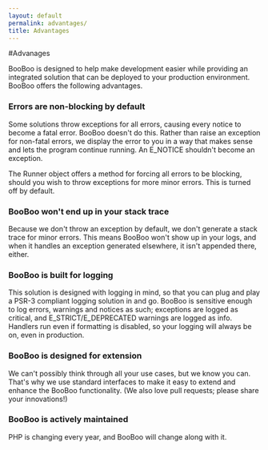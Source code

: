 ```yaml
---
layout: default
permalink: advantages/
title: Advantages
---
```


#Advanages

BooBoo is designed to help make development easier while providing an integrated solution that can be deployed to
your production environment. BooBoo offers the following advantages.

### Errors are non-blocking by default

Some solutions throw exceptions for all errors, causing every notice to become a fatal error. BooBoo doesn't do this.
Rather than raise an exception for non-fatal errors, we display the error to you in a way that makes sense and lets the
program continue running. An E_NOTICE shouldn't become an exception.

The Runner object offers a method for forcing all errors to be blocking, should you wish to throw exceptions for more minor errors. This is turned off by default.

### BooBoo won't end up in your stack trace

Because we don't throw an exception by default, we don't generate a stack trace for minor errors. This means BooBoo won't show up in your logs, and when it handles an exception generated elsewhere, it isn't appended there, either.

### BooBoo is built for logging

This solution is designed with logging in mind, so that you can plug and play a PSR-3 compliant logging solution in and
go. BooBoo is sensitive enough to log errors, warnings and notices as such; exceptions are logged as critical, and
E_STRICT/E_DEPRECATED warnings are logged as info. Handlers run even if formatting is disabled, so your logging will
always be on, even in production.

### BooBoo is designed for extension

We can't possibly think through all your use cases, but we know you can. That's why we use standard interfaces to make
it easy to extend and enhance the BooBoo functionality. (We also love pull requests; please share your
innovations!)

### BooBoo is actively maintained

PHP is changing every year, and BooBoo will change along with it.